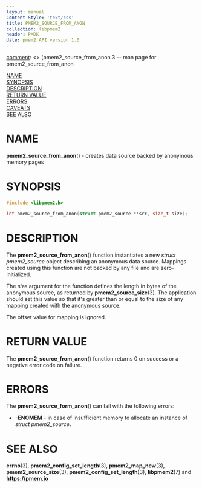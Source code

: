 ```yaml
---
layout: manual
Content-Style: 'text/css'
title: PMEM2_SOURCE_FROM_ANON
collection: libpmem2
header: PMDK
date: pmem2 API version 1.0
...
```


[comment]: <> (SPDX-License-Identifier: BSD-3-Clause)
[comment]: <> (Copyright 2020, Intel Corporation)

[comment]: <> (pmem2_source_from_anon.3 -- man page for pmem2_source_from_anon

[NAME](#name)<br />
[SYNOPSIS](#synopsis)<br />
[DESCRIPTION](#description)<br />
[RETURN VALUE](#return-value)<br />
[ERRORS](#errors)<br />
[CAVEATS](#caveats)<br />
[SEE ALSO](#see-also)<br />

# NAME #

**pmem2_source_from_anon**() - creates data source backed by anonymous memory pages

# SYNOPSIS #

```c
#include <libpmem2.h>

int pmem2_source_from_anon(struct pmem2_source **src, size_t size);
```

# DESCRIPTION #

The **pmem2_source_from_anon**() function instantiates a new *struct pmem2_source*
object describing an anonymous data source. Mappings created using this function
are not backed by any file and are zero-initialized.

The *size* argument for the function defines the length in bytes of the anonymous
source, as returned by **pmem2_source_size**(3). The application should set
this value so that it's greater than or equal to the size of any mapping created
with the anonymous source.

The offset value for mapping is ignored.

# RETURN VALUE #

The **pmem2_source_from_anon**() function returns 0 on success
or a negative error code on failure.

# ERRORS #

The **pmem2_source_form_anon**() can fail with the following errors:

* **-ENOMEM** - in case of insufficient
memory to allocate an instance of *struct pmem2_source*.

# SEE ALSO #
**errno**(3), **pmem2_config_set_length**(3), **pmem2_map_new**(3),
**pmem2_source_size**(3), **pmem2_config_set_length**(3), **libpmem2**(7)
and **<https://pmem.io>**
